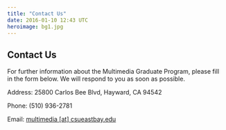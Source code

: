 ```yaml
---
title: "Contact Us"
date: 2016-01-10 12:43 UTC
heroimage: bg1.jpg
---
```

## Contact Us

For further information about the Multimedia Graduate Program, please fill in the form below. We will respond to you as soon as possible.

Address: 25800 Carlos Bee Blvd, Hayward, CA 94542

Phone: (510) 936-2781

Email: [multimedia [at] csueastbay.edu](mailto://multimedia@csueastbay.edu)
